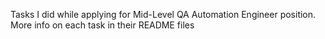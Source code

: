 Tasks I did while applying for Mid-Level QA Automation Engineer position. More info on each task in their README files
